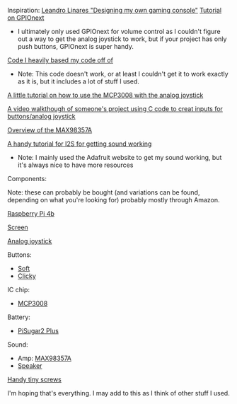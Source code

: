 Inspiration: [Leandro Linares "Designing my own gaming console"](https://www.youtube.com/watch?v=gkook0l_gsM&ab_channel=LeandroLinares)
[Tutorial on GPIOnext](https://www.youtube.com/watch?v=BV_nVu8Be7M&ab_channel=BytesNBits)
- I ultimately only used GPIOnext for volume control as I couldn't figure out a way to get the analog joystick to work, but if your project has only push buttons, GPIOnext is super handy.

[Code I heavily based my code off of](https://github.com/gianodog/MCP3008-GPIO_joystick/blob/master/MCP3008-GPIO_joystick.py)
- Note: This code doesn't work, or at least I couldn't get it to work exactly as it is, but it includes a lot of stuff I used.

[A little tutorial on how to use the MCP3008 with the analog joystick](https://tutorials-raspberrypi.com/raspberry-pi-joystick-with-mcp3008/)

[A video walkthough of someone's project using C code to creat inputs for buttons/analog joystick](https://othermod.com/analog-joystick-on-retropie/)

[Overview of the MAX98357A](https://learn.adafruit.com/adafruit-max98357-i2s-class-d-mono-amp/overview)

[A handy tutorial for I2S for getting sound working](https://www.youtube.com/watch?v=7BXO9UfTfYI&ab_channel=BytesNBits)
- Note: I mainly used the Adafruit website to get my sound working, but it's always nice to have more resources

Components:

Note: these can probably be bought (and variations can be found, depending on what you're looking for) probably mostly through Amazon.

[Raspberry Pi 4b](https://www.raspberrypi.com/products/raspberry-pi-4-model-b/)

[Screen](https://www.raspberrypi.com/products/raspberry-pi-touch-display/)

[Analog joystick](https://www.adafruit.com/product/245)

Buttons: 
- [Soft](https://www.adafruit.com/product/3101)
- [Clicky](https://www.adafruit.com/product/367)

IC chip: 
- [MCP3008](https://www.adafruit.com/product/856)

Battery: 
- [PiSugar2 Plus](https://github.com/PiSugar/PiSugar/wiki/PiSugar2-Plus)

Sound: 
- Amp: [MAX98357A](https://www.adafruit.com/product/3006)
- [Speaker](https://www.adafruit.com/product/4227)

[Handy tiny screws](https://www.amazon.ca/dp/B0B7X2TKC8?psc=1&ref=ppx_yo2ov_dt_b_product_details)


I'm hoping that's everything. I may add to this as I think of other stuff I used.
